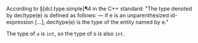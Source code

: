According to §[dcl.type.simple]¶4 in the C++ standard:
"The type denoted by decltype(e) is deﬁned as follows:
— if e is an unparenthesized id-expression [...], decltype(e) is the type of the entity named by e."

The type of `a` is `int`, so the type of `b` is also `int`.
